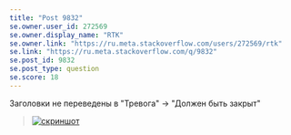 ```yaml
---
title: "Post 9832"
se.owner.user_id: 272569
se.owner.display_name: "RTK"
se.owner.link: "https://ru.meta.stackoverflow.com/users/272569/rtk"
se.link: "https://ru.meta.stackoverflow.com/q/9832"
se.post_id: 9832
se.post_type: question
se.score: 18
---
```

<p>Заголовки не переведены в "Тревога" -> "Должен быть закрыт"</p>

<blockquote>
  <p><a href="https://i.stack.imgur.com/AKHG5.png" rel="nofollow noreferrer"><img src="https://i.stack.imgur.com/AKHG5.png" alt="скриншот"></a></p>
</blockquote>
